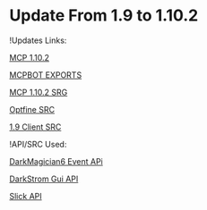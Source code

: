 # Update From 1.9 to 1.10.2

!Updates Links:

[MCP 1.10.2](http://www.modcoderpack.com/website/content/mcp-930)

[MCPBOT EXPORTS](http://export.mcpbot.bspk.rs/)

[MCP 1.10.2 SRG](https://bitbucket.org/ProfMobius/mcpbot/raw/dd9191c040215053dd807c8c3579df9e997f4d6a/mcp-1.10.2-srg.zip)

[Optfine SRC](http://optifinesource.co.uk/)

[1.9 Client SRC](https://github.com/Hexeption/How-to-code-an-advanced-hacked-client-for-1.9)


!API/SRC Used:

[DarkMagician6 Event APi](https://bitbucket.org/DarkMagician6/eventapi)

[DarkStrom Gui API](https://github.com/DarkStorm652/Minecraft-GUI-API)

[Slick API](http://slick.ninjacave.com/)
